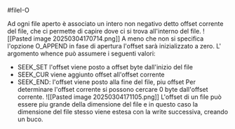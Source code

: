 #fileI-O 

Ad ogni file aperto è associato un intero non negativo detto offset corrente del file, che ci permette di capire dove ci si trova all'interno del file.
![[Pasted image 20250304170714.png]]
A meno che non si specifica l'opzione O_APPEND in fase di apertura l'offset sarà inizializzato a zero. L' argomento whence può assumere i seguenti valori:
- SEEK_SET l'offset viene posto a offset byte dall'inizio del file
- SEEK_CUR viene aggiunto offset all'offset corrente
- SEEK_END: l'offset viene posto alla fine del file, piu offset
Per determinare l'offset corrente si possono cercare 0 byte dall'offset corrente.
![[Pasted image 20250304171105.png]]
L'offset di un file può essere piu grande della dimensione del file e in questo caso la dimensione del file stesso viene estesa con la write successiva, creando un buco.